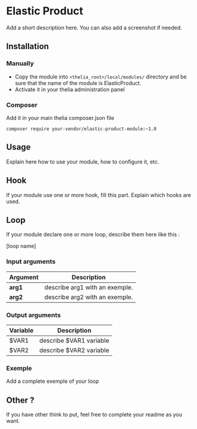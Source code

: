 # Elastic Product

Add a short description here. You can also add a screenshot if needed.

## Installation

### Manually

* Copy the module into ```<thelia_root>/local/modules/``` directory and be sure that the name of the module is ElasticProduct.
* Activate it in your thelia administration panel

### Composer

Add it in your main thelia composer.json file

```
composer require your-vendor/elastic-product-module:~1.0
```

## Usage

Explain here how to use your module, how to configure it, etc.

## Hook

If your module use one or more hook, fill this part. Explain which hooks are used.


## Loop

If your module declare one or more loop, describe them here like this :

[loop name]

### Input arguments

|Argument |Description |
|---      |--- |
|**arg1** | describe arg1 with an exemple. |
|**arg2** | describe arg2 with an exemple. |

### Output arguments

|Variable   |Description |
|---        |--- |
|$VAR1    | describe $VAR1 variable |
|$VAR2    | describe $VAR2 variable |

### Exemple

Add a complete exemple of your loop

## Other ?

If you have other think to put, feel free to complete your readme as you want.
